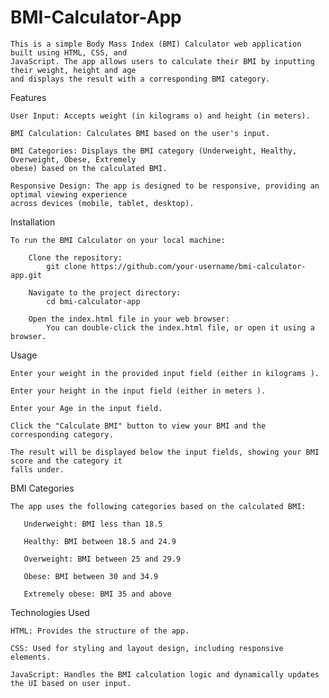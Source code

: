 # BMI-Calculator-App

    This is a simple Body Mass Index (BMI) Calculator web application built using HTML, CSS, and 
    JavaScript. The app allows users to calculate their BMI by inputting their weight, height and age 
    and displays the result with a corresponding BMI category.

Features

    User Input: Accepts weight (in kilograms o) and height (in meters).
    
    BMI Calculation: Calculates BMI based on the user's input.
    
    BMI Categories: Displays the BMI category (Underweight, Healthy, Overweight, Obese, Extremely 
    obese) based on the calculated BMI.
    
    Responsive Design: The app is designed to be responsive, providing an optimal viewing experience 
    across devices (mobile, tablet, desktop).

Installation

    To run the BMI Calculator on your local machine:

        Clone the repository:
            git clone https://github.com/your-username/bmi-calculator-app.git

        Navigate to the project directory:
            cd bmi-calculator-app

        Open the index.html file in your web browser:
            You can double-click the index.html file, or open it using a browser.

Usage

    Enter your weight in the provided input field (either in kilograms ).
    
    Enter your height in the input field (either in meters ).
    
    Enter your Age in the input field.
    
    Click the "Calculate BMI" button to view your BMI and the corresponding category.
    
    The result will be displayed below the input fields, showing your BMI score and the category it 
    falls under.

BMI Categories

    The app uses the following categories based on the calculated BMI:

       Underweight: BMI less than 18.5
       
       Healthy: BMI between 18.5 and 24.9
       
       Overweight: BMI between 25 and 29.9
       
       Obese: BMI between 30 and 34.9
       
       Extremely obese: BMI 35 and above


Technologies Used

    HTML: Provides the structure of the app.
    
    CSS: Used for styling and layout design, including responsive elements.
    
    JavaScript: Handles the BMI calculation logic and dynamically updates the UI based on user input.





    
